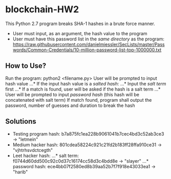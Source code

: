 # blockchain-HW2 
This Python 2.7 program breaks SHA-1 hashes in a brute force manner.
* User must input, as an argument, the hash value to the program 
* User must have this password list in the _same directory_ as the program: https://raw.githubusercontent.com/danielmiessler/SecLists/master/Passwords/Common-Credentials/10-million-password-list-top-1000000.txt

## How to Use? 
Run the program: python2 <filename.py>
User will be prompted to input hash value 
...* If the input hash value is a _salted hash_: 
...* Input the _salt term_ first 
...* If a match is found, user will be asked if the hash is a salt term 
...* User will be prompted to input _password hash_ (this hash will be concatenated with salt term)
If match found, program shall output the password, number of guesses and duration to break the hash 

## Solutions 
* Testing program hash: b7a875fc1ea228b9061041b7cec4bd3c52ab3ce3 -> "letmein"
* Medium hacker hash: 801cdea58224c921c21fd2b183ff28ffa910ce31 -> "vjhtrhsvdctcegth"
* Leet hacker hash: 
...* salt term: f0744d60dd500c92c0d37c16174cc58d3c4bdd8e -> "slayer"
...* password hash: ece4bb07f2580ed8b39aa52b7f7f918e43033ea1 -> "harib"



